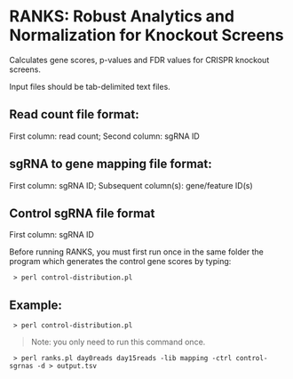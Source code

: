# RANKS: Robust Analytics and Normalization for Knockout Screens

Calculates gene scores, p-values and FDR values for CRISPR knockout screens.

Input files should be tab-delimited text files.

## Read count file format: 

First column: read count; Second column: sgRNA ID

## sgRNA to gene mapping file format:

First column: sgRNA ID; Subsequent column(s): gene/feature ID(s)

## Control sgRNA file format

First column: sgRNA ID


Before running RANKS, you must first run once in the same folder the program which generates the control gene scores by typing:
```
 > perl control-distribution.pl
```

## Example:
``` 
 > perl control-distribution.pl
```

> Note: you only need to run this command once.


```
 > perl ranks.pl day0reads day15reads -lib mapping -ctrl control-sgrnas -d > output.tsv
```
